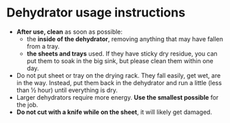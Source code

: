 # Dehydrator usage instructions

- **After use, clean** as soon as possible:
    + the **inside of the dehydrator**, removing anything that may have fallen from a tray.
    + **the sheets and trays** used. If they have sticky dry residue, you can put them to soak in the big sink, but please clean them within one day.
- Do not put sheet or tray on the drying rack. They fall easily, get wet, are in the way. Instead, put them back in the dehydrator and run a little (less than ½ hour) until everything is dry.
- Larger dehydrators require more energy. **Use the smallest possible** for the job.
- **Do not cut with a knife while on the sheet**, it will likely get damaged.
